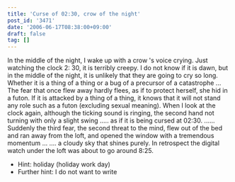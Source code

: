 ```yaml
---
title: 'Curse of 02:30, crow of the night'
post_id: '3471'
date: '2006-06-17T08:38:00+09:00'
draft: false
tag: []
---
```


In the middle of the night, I wake up with a crow 's voice crying. Just watching the clock 2: 30, it is terribly creepy. I do not know if it is dawn, but in the middle of the night, it is unlikely that they are going to cry so long. Whether it is a thing of a thing or a bug of a precursor of a catastrophe ... The fear that once flew away hardly flees, as if to protect herself, she hid in a futon. If it is attacked by a thing of a thing, it knows that it will not stand any role such as a futon (excluding sexual meaning). When I look at the clock again, although the ticking sound is ringing, the second hand not turning with only a slight swing ..... as if it is being cursed at 02:30. ...... Suddenly the third fear, the second threat to the mind, flew out of the bed and ran away from the loft, and opened the window with a tremendous momentum ... .... a cloudy sky that shines purely. In retrospect the digital watch under the loft was about to go around 8:25.

*   Hint: holiday (holiday work day)
*   Further hint: I do not want to write